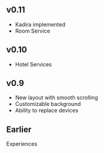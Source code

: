 ## v0.11
- Kadira implemented
- Room Service

## v0.10
- Hotel Services

## v0.9
- New layout with smooth scrolling
- Customizable background
- Ability to replace devices

## Earlier
Experiences